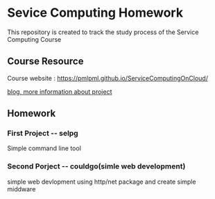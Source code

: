 # Sevice Computing Homework

This repository is created to track the study process of the Service Computing Course 

## Course Resource

Course website : https://pmlpml.github.io/ServiceComputingOnCloud/

[blog, more information about project](https://z1wu.github.io)

## Homework


### First Project -- selpg

Simple command line tool

### Second Porject -- couldgo(simle web development)

simple web devlopment using http/net package and create simple middware 